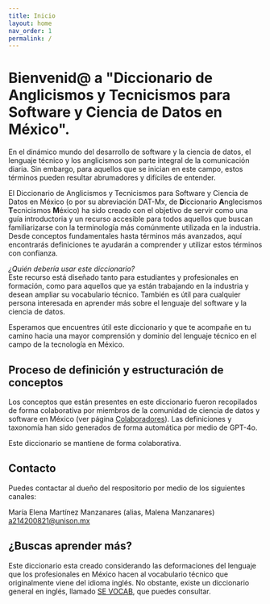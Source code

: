 ```yaml
---
title: Inicio
layout: home
nav_order: 1
permalink: /
---
```


# Bienvenid@ a "Diccionario de Anglicismos y Tecnicismos para Software y Ciencia de Datos en México".

En el dinámico mundo del desarrollo de software y la ciencia de datos, el lenguaje técnico y los anglicismos son parte integral de la comunicación diaria. Sin embargo, para aquellos que se inician en este campo, estos términos pueden resultar abrumadores y difíciles de entender.

El Diccionario de Anglicismos y Tecnicismos para Software y Ciencia de Datos en México (o por su abreviación DAT-Mx, de **D**iccionario **A**nglecismos **T**ecnicismos **M**éxico) ha sido creado con el objetivo de servir como una guía introductoria y un recurso accesible para todos aquellos que buscan familiarizarse con la terminología más comúnmente utilizada en la industria. Desde conceptos fundamentales hasta términos más avanzados, aquí encontrarás definiciones te ayudarán a comprender y utilizar estos términos con confianza.

*¿Quién debería usar este diccionario?*  
Este recurso está diseñado tanto para estudiantes y profesionales en formación, como para aquellos que ya están trabajando en la industria y desean ampliar su vocabulario técnico. También es útil para cualquier persona interesada en aprender más sobre el lenguaje del software y la ciencia de datos.

Esperamos que encuentres útil este diccionario y que te acompañe en tu camino hacia una mayor comprensión y dominio del lenguaje técnico en el campo de la tecnología en México.

## Proceso de definición y estructuración de conceptos

Los conceptos que están presentes en este diccionario fueron recopilados de forma colaborativa por miembros de la comunidad de ciencia de datos y software en México (ver página [Colaboradores](https://maleniski.github.io/diccionario-angl-tec-mx/docs/colaboradores.html)). Las definiciones y taxonomía han sido generados de forma automática por medio de GPT-4o.

Este diccionario se mantiene de forma colaborativa. 

## Contacto

Puedes contactar al dueño del respositorio por medio de los siguientes canales:  

María Elena Martínez Manzanares (alias, Malena Manzanares)  
a214200821@unison.mx

## ¿Buscas aprender más?

Este diccionario esta creado considerando las deformaciones del lenguaje que los profesionales en México hacen al vocabulario técnico que originalmente viene del idioma inglés. No obstante, existe un diccionario general en inglés, llamado [SE VOCAB](https://pascal.computer.org/sev_display/index.action), que puedes consultar.
